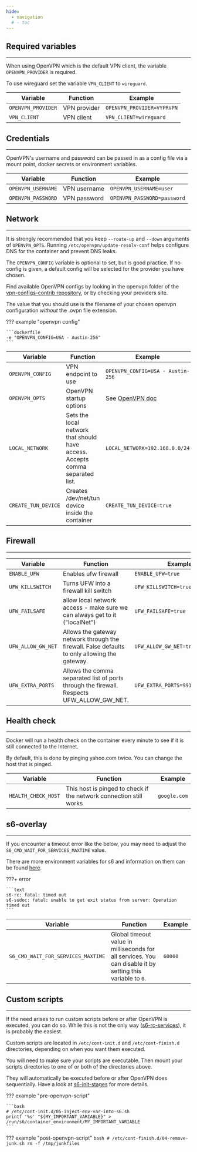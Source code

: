 ```yaml
---
hide:
  - navigation
  # - toc
---
```


## Required variables

---

When using OpenVPN which is the default VPN client, the variable `OPENVPN_PROVIDER` is required.

To use wireguard set the variable `VPN_CLIENT` to `wireguard`.

| Variable           | Function     | Example                    |
| ------------------ | ------------ | -------------------------- |
| `OPENVPN_PROVIDER` | VPN provider | `OPENVPN_PROVIDER=VYPRVPN` |
| `VPN_CLIENT`       | VPN client   | `VPN_CLIENT=wireguard`     |

## Credentials

---

OpenVPN's username and password can be passed in as a config file via a mount point, docker secrets or environment variables.

| Variable           | Function     | Example                     |
| ------------------ | ------------ | --------------------------- |
| `OPENVPN_USERNAME` | VPN username | `OPENVPN_USERNAME=user`     |
| `OPENVPN_PASSWORD` | VPN password | `OPENVPN_PASSWORD=password` |

## Network

---

It is strongly recommended that you keep `--route-up` and `--down` arguments of `OPENVPN_OPTS`. Running `/etc/openvpn/update-resolv-conf` helps configure DNS for the container and prevent DNS leaks.

The `OPENVPN_CONFIG` variable is optional to set, but is good practice. If no config is given, a default config will be selected for the provider you have chosen.

Find available OpenVPN configs by looking in the openvpn folder of the [vpn-configs-contrib repository](https://github.com/haugene/vpn-configs-contrib), or by checking your providers site.

The value that you should use is the filename of your chosen openvpn configuration _without_ the .ovpn file extension.

??? example "openvpn config"

    ```dockerfile
    -e "OPENVPN_CONFIG=USA - Austin-256"
    ```

| Variable            | Function                                                                      | Example                                                                     |
| ------------------- | ----------------------------------------------------------------------------- | --------------------------------------------------------------------------- |
| `OPENVPN_CONFIG`    | VPN endpoint to use                                                           | `OPENVPN_CONFIG=USA - Austin-256`                                           |
| `OPENVPN_OPTS`      | OpenVPN startup options                                                       | See [OpenVPN doc](https://build.openvpn.net/man/openvpn-2.5/openvpn.8.html) |
| `LOCAL_NETWORK`     | Sets the local network that should have access. Accepts comma separated list. | `LOCAL_NETWORK=192.168.0.0/24`                                              |
| `CREATE_TUN_DEVICE` | Creates /dev/net/tun device inside the container                              | `CREATE_TUN_DEVICE=true`                                                    |

## Firewall

---

| Variable           | Function                                                                                      | Example                          |
| ------------------ | --------------------------------------------------------------------------------------------- | -------------------------------- |
| `ENABLE_UFW`       | Enables ufw firewall                                                                          | `ENABLE_UFW=true`                |
| `UFW_KILLSWITCH`   | Turns UFW into a firewall kill switch                                                         | `UFW_KILLSWITCH=true`            |
| `UFW_FAILSAFE`     | allow local network access - make sure we can always get to it ("localNet")                   | `UFW_FAILSAFE=true`              |
| `UFW_ALLOW_GW_NET` | Allows the gateway network through the firewall. False defaults to only allowing the gateway. | `UFW_ALLOW_GW_NET=true`          |
| `UFW_EXTRA_PORTS`  | Allows the comma separated list of ports through the firewall. Respects UFW_ALLOW_GW_NET.     | `UFW_EXTRA_PORTS=9910,23561,443` |

## Health check

---

Docker will run a health check on the container every minute to see if it is still connected to the Internet.

By default, this is done by pinging yahoo.com twice. You can change the host that is pinged.

| Variable            | Function                                                           | Example      |
| ------------------- | ------------------------------------------------------------------ | ------------ |
| `HEALTH_CHECK_HOST` | This host is pinged to check if the network connection still works | `google.com` |

## s6-overlay

---

If you encounter a timeout error like the below, you may need to adjust the `S6_CMD_WAIT_FOR_SERVICES_MAXTIME` value.

There are more environment variables for s6 and information on them can be found [here](https://github.com/just-containers/s6-overlay#customizing-s6-behaviour).

???+ error

    ```text
    s6-rc: fatal: timed out
    s6-sudoc: fatal: unable to get exit status from server: Operation timed out
    ```

| Variable                           | Function                                                                                                   | Example |
| ---------------------------------- | ---------------------------------------------------------------------------------------------------------- | ------- |
| `S6_CMD_WAIT_FOR_SERVICES_MAXTIME` | Global timeout value in milliseconds for all services. You can disable it by setting this variable to `0`. | `60000` |

## Custom scripts

---

If the need arises to run custom scripts before or after OpenVPN is executed, you can do so.
While this is not the only way ([s6-rc-services](s6-overlay.md#s6-rc-services)), it is probably the easiest.

Custom scripts are located in `/etc/cont-init.d` and `/etc/cont-finish.d` directories, depending on when you want them executed.

You will need to make sure your scripts are executable. Then mount your scripts directories to one of or both of the directories above.

They will automatically be executed before or after OpenVPN does sequentially. Have a look at [s6-init-stages](s6-overlay.md#init-stages) for more details.

??? example "pre-openvpn-script"

    ```bash
    # /etc/cont-init.d/05-inject-env-var-into-s6.sh
    printf '%s' "${MY_IMPORTANT_VARIABLE}" > /run/s6/container_environment/MY_IMPORTANT_VARIABLE
    ```

??? example "post-openvpn-script"
    ```bash
    # /etc/cont-finish.d/04-remove-junk.sh
    rm -f /tmp/junkfiles
    ```

